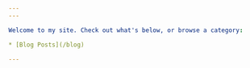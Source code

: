 ```yaml
---
---

Welcome to my site. Check out what's below, or browse a category:

* [Blog Posts](/blog)

---
```

